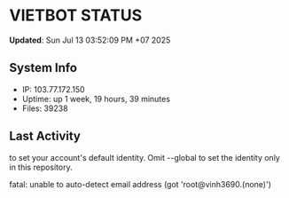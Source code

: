 # VIETBOT STATUS
**Updated**: Sun Jul 13 03:52:09 PM +07 2025

## System Info
- IP: 103.77.172.150
- Uptime: up 1 week, 19 hours, 39 minutes
- Files: 39238

## Last Activity

to set your account's default identity.
Omit --global to set the identity only in this repository.

fatal: unable to auto-detect email address (got 'root@vinh3690.(none)')
